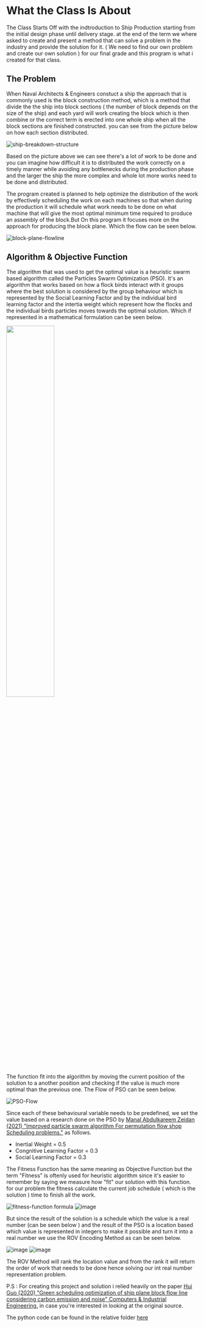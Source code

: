 # What the Class Is About 
The Class Starts Off with the indtroduction to Ship Production starting from the initial design phase until delivery stage.
at the end of the term we where asked to create and present a method that can solve a problem in the industry and provide the solution for it. ( We need to find our own problem and create our own solution ) for our final grade and this program is what i created for that class.

## The Problem 

When Naval Architects & Engineers constuct a ship the approach that is commonly used is the block construction method, which is a method that divide the the ship into block sections ( the number of block depends on the size of the ship) and each yard will work creating the block which is then combine or the correct term is erected into one whole ship when all the block sections are finished constructed. you can see from the picture below on how each section distributed.

![ship-breakdown-structure](https://github.com/Lursios/projects/blob/main/College_Related_Projects/Ship_Production_Optimization_Class/Assets/Units-and-blocks-of-ships-hull-in-an-exploded-view.png)

Based on the picture above we can see there's a lot of work to be done and you can imagine how difficult it is to distributed the work correctly on a timely manner while avoiding any bottlenecks during the production phase and the larger the ship the more complex and whole lot more works need to be done and distributed.

The program created is planned to help optimize the distribution of the work by effectively scheduling the work on each machines so that when during the production it will schedule what work needs to be done on what machine that will give the most optimal minimum time required to produce an assembly of the block.But On this program it focuses more on the approach for producing the block plane. Which the flow can be seen below. 

![block-plane-flowline](https://github.com/Lursios/projects/blob/main/College_Related_Projects/Ship_Production_Optimization_Class/Assets/Plane%20Block%20Flow%20Diagram.png)

## Algorithm & Objective Function

The algorithm that was used to get the optimal value is a heuristic swarm based algorithm called the Particles Swarm Optimization (PSO).
It's an algorithm that works based on how a flock birds interact with it groups where the best solution is considered by the group behaviour which is represented by the Social Learning Factor and by the individual bird learning factor and the intertia weight which represent how the flocks and the individual birds particles moves towards the optimal solution. Which if represented in a mathematical formulation can be seen below.
  
<p float="center">
  <img src="https://github.com/Lursios/projects/blob/main/College_Related_Projects/Ship_Production_Optimization_Class/Assets/PSO-Update%20Function.png" width="50%" />
</p>

The function fit into the algorithm by moving the current position of the solution to a another position and checking if the value is much more optimal than the previous one. The Flow of PSO can be seen below.

![PSO-Flow](https://github.com/Lursios/projects/blob/main/College_Related_Projects/Ship_Production_Optimization_Class/Assets/PSO%20Flow%20Chart.png)


Since each of these behavioural variable needs to be predefined, we set the value based on a research done on the PSO by
[Manal Abdulkareem Zeidan (2021) "Improved particle swarm algorithm For permutation flow shop Scheduling problems."](https://rev-inv-ope.pantheonsorbonne.fr/sites/default/files/inline-files/42221-05.pdf) as follows. 

<ul>
  <li>Inertial Weight = 0.5</li> 
  <li>Congnitive Learning Factor = 0.3</li> 
  <li>Social Learning Factor = 0.3</li> 
</ul>

The Fitness Function has the same meaning as Objective Function but the term "Fitness" is oftenly used for heuristic algorithm since it's easier to remember by saying we measure how "fit" our solution with this function. for our problem the fitness calculate the current job schedule ( which is the solution ) time to finish all the work. 

![fitness-function formula](https://github.com/Lursios/projects/assets/88123655/7ecae77c-bbdf-4cce-a913-28b58a88b581)
![image](https://github.com/Lursios/projects/assets/88123655/3e120294-6a34-449b-95ce-6d7afb38c6b0)

But since the result of the solution is a schedule which the value is a real number (can be seen below ) and the result of the PSO is a location based which value is represented in integers to make it possible and turn it into a real number we use the ROV Encoding Method as can be seen below.

![image](https://github.com/Lursios/projects/assets/88123655/1262ffb9-b3a2-4d15-9ab9-03a13ef4ff4f)
![image](https://github.com/Lursios/projects/assets/88123655/1aeb580a-5ec5-410a-8998-e0f2ff91d0a9)

The ROV Method will rank the location value and from the rank it will return the order of work that needs to be done hence solving our int real number representation problem.

P.S : For creating this project and solution i relied heavily on the paper [Hui Guo (2020) "Green scheduling optimization of ship plane block flow line considering
carbon emission and noise" Computers & Industrial Engineering.](https://www.researchgate.net/publication/343220155_Green_scheduling_optimization_of_ship_plane_block_flow_line_considering_carbon_emission_and_noise) in case you're interested in looking at the original source.

The python code can be found in the relative folder [here](https://github.com/Lursios/projects/blob/main/College_Related_Projects/Ship_Production_Optimization_Class/Particle_Swarm_UAS_Optimasi_Produksi_Kapal.ipynb)

















